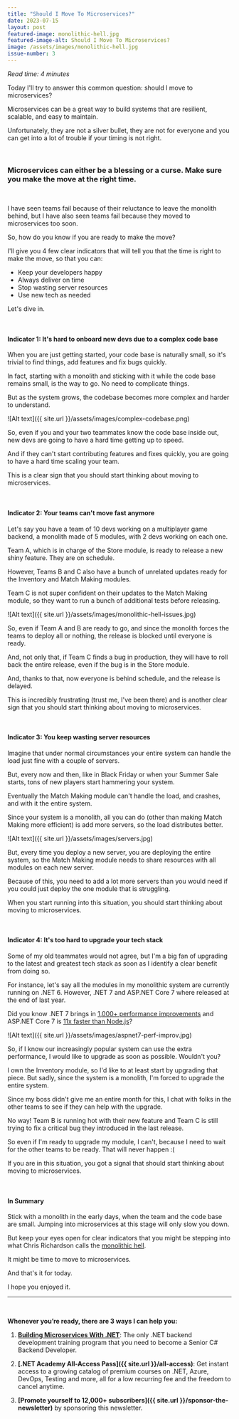 ```yaml
---
title: "Should I Move To Microservices?"
date: 2023-07-15
layout: post
featured-image: monolithic-hell.jpg
featured-image-alt: Should I Move To Microservices?
image: /assets/images/monolithic-hell.jpg
issue-number: 3
---
```


*Read time: 4 minutes*

Today I'll try to answer this common question: should I move to microservices?

Microservices can be a great way to build systems that are resilient, scalable, and easy to maintain. 

Unfortunately, they are not a silver bullet, they are not for everyone and you can get into a lot of trouble if your timing is not right.

<br/>

### **Microservices can either be a blessing or a curse. Make sure you make the move at the right time.**

<br/>

I have seen teams fail because of their reluctance to leave the monolith behind, but I have also seen teams fail because they moved to microservices too soon.

So, how do you know if you are ready to make the move?

I'll give you 4 few clear indicators that will tell you that the time is right to make the move, so that you can:

* Keep your developers happy
* Always deliver on time
* Stop wasting server resources
* Use new tech as needed

Let's dive in.

<br/>

#### **Indicator 1: It's hard to onboard new devs due to a complex code base**
When you are just getting started, your code base is naturally small, so it's trivial to find things, add features and fix bugs quickly.

In fact, starting with a monolith and sticking with it while the code base remains small, is the way to go. No need to complicate things.

But as the system grows, the codebase becomes more complex and harder to understand. 

![Alt text]({{ site.url }}/assets/images/complex-codebase.png)

So, even if you and your two teammates know the code base inside out, new devs are going to have a hard time getting up to speed.

And if they can't start contributing features and fixes quickly, you are going to have a hard time scaling your team.

This is a clear sign that you should start thinking about moving to microservices.

<br/>

#### **Indicator 2: Your teams can't move fast anymore**
Let's say you have a team of 10 devs working on a multiplayer game backend, a monolith made of 5 modules, with 2 devs working on each one.

Team A, which is in charge of the Store module, is ready to release a new shiny feature. They are on schedule.

However, Teams B and C also have a bunch of unrelated updates ready for the Inventory and Match Making modules. 

Team C is not super confident on their updates to the Match Making module, so they want to run a bunch of additional tests before releasing.

![Alt text]({{ site.url }}/assets/images/monolithic-hell-issues.jpg)

So, even if Team A and B are ready to go, and since the monolith forces the teams to deploy all or nothing, the release is blocked until everyone is ready.

And, not only that, if Team C finds a bug in production, they will have to roll back the entire release, even if the bug is in the Store module.

And, thanks to that, now everyone is behind schedule, and the release is delayed.

This is incredibly frustrating (trust me, I've been there) and is another clear sign that you should start thinking about moving to microservices.

<br/>

#### **Indicator 3: You keep wasting server resources**
Imagine that under normal circumstances your entire system can handle the load just fine with a couple of servers.

But, every now and then, like in Black Friday or when your Summer Sale starts, tons of new players start hammering your system.

Eventually the Match Making module can't handle the load, and crashes, and with it the entire system.

Since your system is a monolith, all you can do (other than making Match Making more efficient) is add more servers, so the load distributes better. 

![Alt text]({{ site.url }}/assets/images/servers.jpg)

But, every time you deploy a new server, you are deploying the entire system, so the Match Making module needs to share resources with all modules on each new server.

Because of this, you need to add a lot more servers than you would need if you could just deploy the one module that is struggling.

When you start running into this situation, you should start thinking about moving to microservices.

<br/>

#### **Indicator 4: It's too hard to upgrade your tech stack**
Some of my old teammates would not agree, but I'm a big fan of upgrading to the latest and greatest tech stack as soon as I identify a clear benefit from doing so.

For instance, let's say all the modules in my monolithic system are currently running on .NET 6. However, .NET 7 and ASP.NET Core 7 where released at the end of last year.

Did you know .NET 7 brings in [1,000+ performance improvements](https://devblogs.microsoft.com/dotnet/performance_improvements_in_net_7) and ASP.NET Core 7 is [11x faster than Node.js](https://www.techempower.com/benchmarks/#section=data-r21&hw=ph&test=plaintext)?

![Alt text]({{ site.url }}/assets/images/aspnet7-perf-improv.jpg)

So, if I know our increasingly popular system can use the extra performance, I would like to upgrade as soon as possible. Wouldn't you?

I own the Inventory module, so I'd like to at least start by upgrading that piece. But sadly, since the system is a monolith, I'm forced to upgrade the entire system.

Since my boss didn't give me an entire month for this, I chat with folks in the other teams to see if they can help with the upgrade.

No way! Team B is running hot with their new feature and Team C is still trying to fix a critical bug they introduced in the last release.

So even if I'm ready to upgrade my module, I can't, because I need to wait for the other teams to be ready. That will never happen :(

If you are in this situation, you got a signal that should start thinking about moving to microservices.

<br/>

#### **In Summary**
Stick with a monolith in the early days, when the team and the code base are small. Jumping into microservices at this stage will only slow you down.

But keep your eyes open for clear indicators that you might be stepping into what Chris Richardson calls the <a href="https://microservices.io/microservices/general/2018/11/04/potholes-in-road-from-monolithic-hell" target="_blank">monolithic hell</a>.

It might be time to move to microservices. 

And that's it for today.

I hope you enjoyed it.

---

<br/>

**Whenever you’re ready, there are 3 ways I can help you:**

1. **[​Building Microservices With .NET](https://dotnetmicroservices.com)**:​ The only .NET backend development training program that you need to become a Senior C# Backend Developer.

2. **[.NET Academy All-Access Pass]({{ site.url }}/all-access)**: Get instant access to a growing catalog of premium courses on .NET, Azure, DevOps, Testing and more, all for a low recurring fee and the freedom to cancel anytime. 

2. **[Promote yourself to 12,000+ subscribers]({{ site.url }}/sponsor-the-newsletter)** by sponsoring this newsletter.